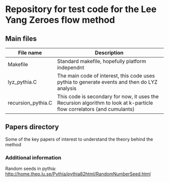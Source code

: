 # Repository for test code for the Lee Yang Zeroes flow method

## Main files

File name | Description
--------- | -----------
Makefile  | Standard makefile, hopefully platform independnt
lyz_pythia.C | The main code of interest, this code uses pythia to generate events and then do LYZ analysis
recursion_pythia.C | This code is secondary for now, it uses the Recursion algorithm to look at k-particle flow correlators (and cumulants)

## Papers directory
Some of the key papers of interest to understand the theory behind the method

### Additional information

Random seeds in pythia: http://home.thep.lu.se/Pythia/pythia82html/RandomNumberSeed.html

